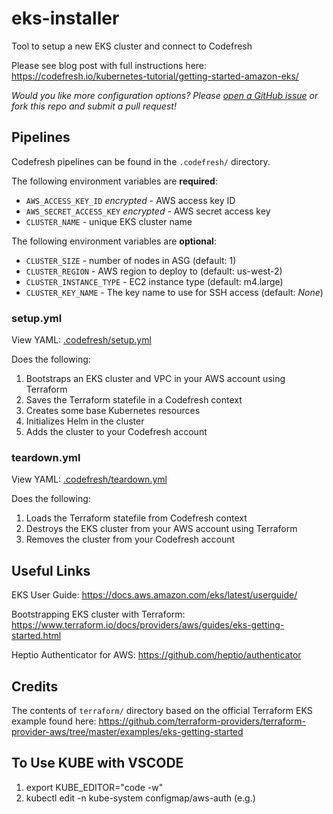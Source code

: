 # eks-installer
Tool to setup a new EKS cluster and connect to Codefresh

Please see blog post with full instructions here: https://codefresh.io/kubernetes-tutorial/getting-started-amazon-eks/

*Would you like more configuration options? Please [open a GitHub issue](https://github.com/codefresh-io/eks-installer/issues/new) or fork this repo and submit a pull request!*

## Pipelines
Codefresh pipelines can be found in the `.codefresh/` directory.

The following environment variables are **required**:

- `AWS_ACCESS_KEY_ID` <em>encrypted</em> - AWS access key ID
- `AWS_SECRET_ACCESS_KEY` <em>encrypted</em> - AWS secret access key
- `CLUSTER_NAME` - unique EKS cluster name

The following environment variables are **optional**:

- `CLUSTER_SIZE` - number of nodes in ASG (default: 1)
- `CLUSTER_REGION` - AWS region to deploy to (default: us-west-2)
- `CLUSTER_INSTANCE_TYPE` - EC2 instance type (default: m4.large)
- `CLUSTER_KEY_NAME` - The key name to use for SSH access (default: *None*)


### setup.yml

View YAML: 
[.codefresh/setup.yml](https://github.com/codefresh-io/eks-installer/blob/master/.codefresh/setup.yml)

Does the following:

1. Bootstraps an EKS cluster and VPC in your AWS account using Terraform
2. Saves the Terraform statefile in a Codefresh context
3. Creates some base Kubernetes resources
4. Initializes Helm in the cluster
5. Adds the cluster to your Codefresh account

### teardown.yml

View YAML: 
[.codefresh/teardown.yml](https://github.com/codefresh-io/eks-installer/blob/master/.codefresh/teardown.yml)

Does the following:

1. Loads the Terraform statefile from Codefresh context
2. Destroys the EKS cluster from your AWS account using Terraform
3. Removes the cluster from your Codefresh account

## Useful Links
EKS User Guide:
https://docs.aws.amazon.com/eks/latest/userguide/

Bootstrapping EKS cluster with Terraform:
https://www.terraform.io/docs/providers/aws/guides/eks-getting-started.html

Heptio Authenticator for AWS:
https://github.com/heptio/authenticator

## Credits
The contents of `terraform/` directory based on the official Terraform EKS example found here: https://github.com/terraform-providers/terraform-provider-aws/tree/master/examples/eks-getting-started

## To Use KUBE with VSCODE

1. export KUBE_EDITOR="code -w" 
2. kubectl edit -n kube-system configmap/aws-auth (e.g.)